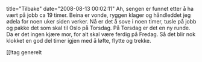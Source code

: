 title="Tilbake"
date="2008-08-13 00:02:11"
Ah, sengen er funnet etter å ha vært på jobb ca 19 timer. Beina er vonde, ryggen klager og håndleddet jeg ødela for noen uker siden verker. Nå er det å sove i noen timer, tusle på jobb og pakke det som skal til Oslo på Torsdag. På Torsdag er det en ny runde. Da er det ingen kjære mor, for alt skal være ferdig på Fredag. Så det blir nok klokket en god del timer igjen med å løfte, flytte og trekke.

[[!tag  generelt
